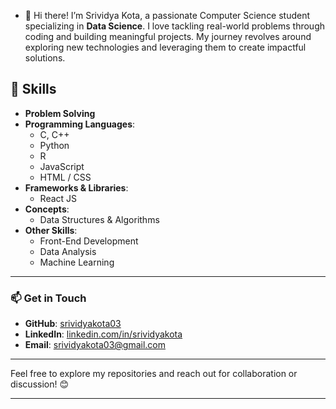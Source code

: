 - 👋 Hi there! I’m Srividya Kota, a passionate Computer Science student specializing in **Data Science**. I love tackling real-world problems through coding and building meaningful projects. My journey revolves around exploring new technologies and leveraging them to create impactful solutions.  

## 🚀 Skills  

- **Problem Solving**  
- **Programming Languages**:  
  - C, C++  
  - Python
  - R 
  - JavaScript  
  - HTML / CSS  
- **Frameworks & Libraries**:  
  - React JS  
- **Concepts**:  
  - Data Structures & Algorithms  
- **Other Skills**:  
  - Front-End Development  
  - Data Analysis  
  - Machine Learning  

---

### 📫 Get in Touch  

- **GitHub**: [srividyakota03](https://github.com/srividyakota03)
- **LinkedIn**: [linkedin.com/in/srividyakota](https://www.linkedin.com/in/srividyakota/)
- **Email**: srividyakota03@gmail.com

---

Feel free to explore my repositories and reach out for collaboration or discussion! 😊  

---  
